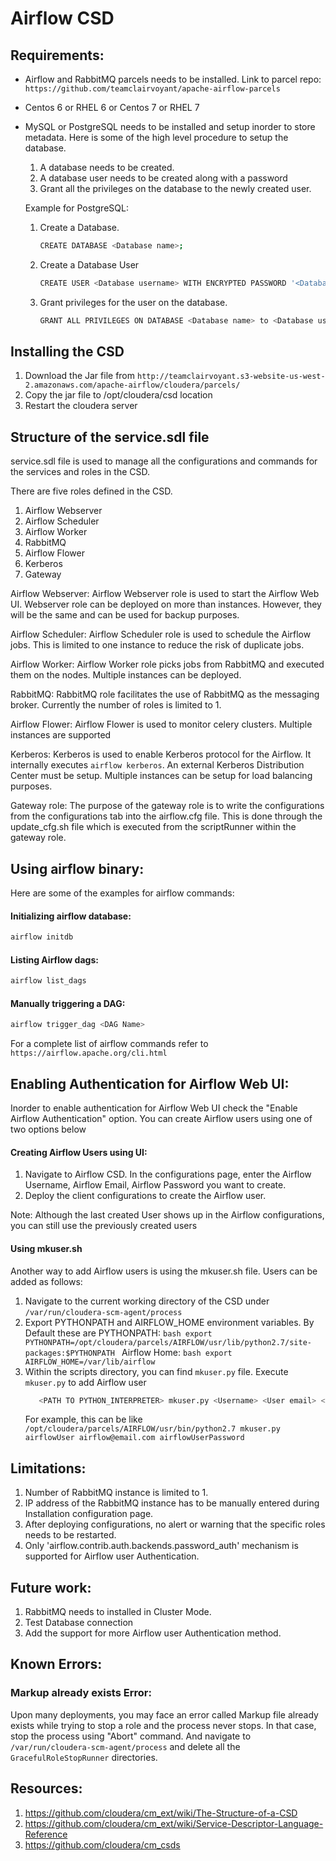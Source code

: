 # Airflow CSD

## Requirements:
- Airflow and RabbitMQ parcels needs to be installed. Link to parcel repo: `https://github.com/teamclairvoyant/apache-airflow-parcels`
- Centos 6 or RHEL 6 or Centos 7 or RHEL 7
- MySQL or PostgreSQL needs to be installed and setup inorder to store metadata. Here is some of the high level procedure to setup the database. 
   
   1. A database needs to be created.
   2. A database user needs to be created along with a password
   3. Grant all the privileges on the database to the newly created user. 
   
   Example for PostgreSQL:
   1. Create a Database.
      ```bash
      CREATE DATABASE <Database name>;
      ```
   2. Create a Database User
      ```bash
      CREATE USER <Database username> WITH ENCRYPTED PASSWORD '<Database Password>';
      ```
   3. Grant privileges for the user on the database.
      ```bash
      GRANT ALL PRIVILEGES ON DATABASE <Database name> to <Database username>;
      ```
   
## Installing the CSD
1. Download the Jar file from `http://teamclairvoyant.s3-website-us-west-2.amazonaws.com/apache-airflow/cloudera/parcels/`
2. Copy the jar file to /opt/cloudera/csd location
3. Restart the cloudera server

## Structure of the service.sdl file
service.sdl file is used to manage all the configurations and commands for the services and roles in the CSD.

There are five roles defined in the CSD.
1. Airflow Webserver
2. Airflow Scheduler
3. Airflow Worker
4. RabbitMQ
5. Airflow Flower
6. Kerberos
7. Gateway

Airflow Webserver: Airflow Webserver role is used to start the Airflow Web UI. Webserver role can be deployed on more than instances. However, they will be the same and can be used for backup purposes.

Airflow Scheduler: Airflow Scheduler role is used to schedule the Airflow jobs. This is limited to one instance to reduce the risk of duplicate jobs. 

Airflow Worker: Airflow Worker role picks jobs from RabbitMQ and executed them on the nodes. Multiple instances can be deployed. 

RabbitMQ: RabbitMQ role facilitates the use of RabbitMQ as the messaging broker. Currently the number of roles is limited to 1.  

Airflow Flower: Airflow Flower is used to monitor  celery clusters. Multiple instances are supported

Kerberos: Kerberos is used to enable Kerberos protocol for the Airflow. It internally executes `airflow kerberos`. An external Kerberos Distribution Center must be setup. Multiple instances can be setup for load balancing purposes.

Gateway role: The purpose of the gateway role is to write the configurations from the configurations tab into the airflow.cfg file. This is done through the update_cfg.sh file which is executed from the scriptRunner within the gateway role.

    
## Using airflow binary: 
Here are some of the examples for airflow commands: 

#### Initializing airflow database: 
```bash
airflow initdb
```

#### Listing Airflow dags:
```bash
airflow list_dags
```
#### Manually triggering a DAG:
```bash
airflow trigger_dag <DAG Name>
```

For a complete list of airflow commands refer to `https://airflow.apache.org/cli.html`


## Enabling Authentication for Airflow Web UI:
   Inorder to enable authentication for Airflow Web UI check the "Enable Airflow Authentication" option. You can create Airflow users using one of two options below
    
#### Creating Airflow Users using UI:
1. Navigate to Airflow CSD. In the configurations page, enter the Airflow Username, Airflow Email, Airflow Password you want to create. 
2. Deploy the client configurations to create the Airflow user.

Note: Although the last created User shows up in the Airflow configurations, you can still use the previously created users

#### Using mkuser.sh 
Another way to add Airflow users is using the mkuser.sh file. Users can be added as follows:
1. Navigate to the current working directory of the CSD under `/var/run/cloudera-scm-agent/process`
2. Export PYTHONPATH and AIRFLOW_HOME environment variables. By Default these are 
    PYTHONPATH:
        ```bash
        export PYTHONPATH=/opt/cloudera/parcels/AIRFLOW/usr/lib/python2.7/site-packages:$PYTHONPATH
        ```
    Airflow Home: 
        ```bash
        export AIRFLOW_HOME=/var/lib/airflow
        ```
3. Within the scripts directory, you can find `mkuser.py` file. Execute `mkuser.py` to add Airflow user
    ```bash
       <PATH TO PYTHON_INTERPRETER> mkuser.py <Username> <User email> <Password>
    ```
    For example, this can be like 
       ```
       /opt/cloudera/parcels/AIRFLOW/usr/bin/python2.7 mkuser.py airflowUser airflow@email.com airflowUserPassword
       ```

## Limitations:
1. Number of RabbitMQ instance is limited to 1. 
2. IP address of the RabbitMQ instance has to be manually entered during Installation configuration page.
3. After deploying configurations, no alert or warning that the specific roles needs to be restarted. 
4. Only 'airflow.contrib.auth.backends.password_auth' mechanism is supported for Airflow user Authentication. 

## Future work:
1. RabbitMQ needs to installed in Cluster Mode. 
2. Test Database connection
3. Add the support for more Airflow user Authentication method.


## Known Errors:
### Markup already exists Error:

Upon many deployments, you may face an error called Markup file already exists while trying to stop a role and the process never stops. In that case, stop the process using "Abort" command. And navigate to `/var/run/cloudera-scm-agent/process` and delete all the `GracefulRoleStopRunner` directories.

## Resources:
1. https://github.com/cloudera/cm_ext/wiki/The-Structure-of-a-CSD
2. https://github.com/cloudera/cm_ext/wiki/Service-Descriptor-Language-Reference
3. https://github.com/cloudera/cm_csds